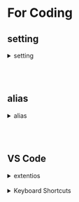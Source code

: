 # For Coding

## setting

<details>
 <summary>setting</summary>

```shell
#nvm
brew install nvm
# z
brew install z
#tree
brew install tree
# curl
brew install curl
# oh-my-zsh
sh -c "$(curl -fsSL https://raw.githubusercontent.com/robbyrussell/oh-my-zsh/master/tools/install.sh)"

# zsh plugin
cd ~/.oh-my-zsh/plugins
git clone https://github.com/zsh-users/zsh-syntax-highlighting.git
git clone https://github.com/zsh-users/zsh-autosuggestions.git

code ~/.zshrc
plugins=(git zsh-autosuggestions zsh-syntax-highlighting)
```

</details>

<br /><br />

## alias

<details>
 <summary>alias</summary>

```shell
# git alias 등록
vim ~/.gitconfig
--
[alias]
	l = log --graph --pretty=format:'%Cred%h%Creset -%C(yellow)%d%Creset %s %Cgreen(%cr) %C(bold blue)<%an>%Creset' --abbrev-commit -n5
	s = status -s
	co = checkout
	ci = commit
	br = branch
```

```shell
# command alias등록
vim ~/.commands

# git_new_branch origin/main_에서_시작할_브랜치명
git_new_branch() {
    git fetch origin main
    git checkout -b $1 origin/main
}
```

</details>

<br /><br />

## VS Code

<details>
 <summary>extentios</summary>

1. Auto Close Tag
2. Auto Import
3. Auto Rename Tag
4. Live Server
5. Highlight Matching Tag
6. HTML CSS Support
7. HTML Snippets

8. IntelliSense for CSS class names in HTML
9. Path Intellisense

10. JavaScript (ES6) code snippets
11. Reactjs code snippets

12. Community Material Theme
13. Material Icon Theme

14. ESLint
15. Prettier - Code formatter

16. TODO Highlight
17. Turbo Console Log
	
18. Jest
19. Jest Runner

</details>

<br />

<details>
 <summary>Keyboard Shortcuts</summary>

custom shortcuts          
Preferences: Open Keyboard Shortcuts JSON
	
```json
{
    "key": "cmd+e",
    "command": "workbench.action.togglePanel"
},
{
    "key": "cmd+r",
    "command": "editor.action.triggerSuggest",
    "when": "editorHasCompletionItemProvider && textInputFocus && !editorReadonly"
},
{
    "key": "cmd+1",
    "command": "workbench.action.terminal.focusAtIndex1"
},
{
    "key": "cmd+2",
    "command": "workbench.action.terminal.focusAtIndex2"
},
{
    "key": "cmd+3",
    "command": "workbench.action.terminal.focusAtIndex3"
},
{
    "key": "cmd+4",
    "command": "workbench.action.terminal.focusAtIndex4"
},
{
    "key": "cmd+5",
    "command": "workbench.action.terminal.focusAtIndex5"
},
{
    "key": "shift+cmd+r",
    "command": "extension.runJest"
}

	
```

</details>
